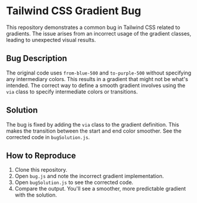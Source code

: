 # Tailwind CSS Gradient Bug

This repository demonstrates a common bug in Tailwind CSS related to gradients.  The issue arises from an incorrect usage of the gradient classes, leading to unexpected visual results.

## Bug Description

The original code uses `from-blue-500` and `to-purple-500` without specifying any intermediary colors.  This results in a gradient that might not be what's intended.  The correct way to define a smooth gradient involves using the `via` class to specify intermediate colors or transitions.

## Solution

The bug is fixed by adding the `via` class to the gradient definition. This makes the transition between the start and end color smoother.  See the corrected code in `bugSolution.js`.

## How to Reproduce

1. Clone this repository.
2. Open `bug.js` and note the incorrect gradient implementation.
3. Open `bugSolution.js` to see the corrected code.
4. Compare the output.  You'll see a smoother, more predictable gradient with the solution.